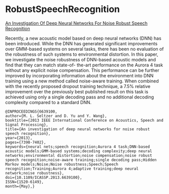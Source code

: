 # RobustSpeechRecognition
[An Investigation Of Deep Neural Networks For Noise Robust Speech Recognition](http://research.microsoft.com/pubs/194344/0007398.pdf)

Recently, a new acoustic model based on deep neural networks (DNN) has been
introduced. While the DNN has generated significant improvements over GMM-based
systems on several tasks, there has been no evaluation of the robustness of such
systems to environmental distortion. In this paper, we investigate the noise
robustness of DNN-based acoustic models and find that they can match state-of-
the-art performance on the Aurora 4 task without any explicit noise
compensation. This performance can be further improved by incorporating
information about the environment into DNN training using a new method called
noise-aware training. When combined with the recently proposed dropout training
technique, a 7.5% relative improvement over the previously best published result
on this task is achieved using only a single decoding pass and no additional
decoding complexity compared to a standard DNN.

```
@INPROCEEDINGS{6639100, 
author={M. L. Seltzer and D. Yu and Y. Wang}, 
booktitle={2013 IEEE International Conference on Acoustics, Speech and Signal Processing}, 
title={An investigation of deep neural networks for noise robust speech recognition}, 
year={2013}, 
pages={7398-7402}, 
keywords={neural nets;speech recognition;Aurora 4 task;DNN-based acoustic models;GMM-based systems;decoding complexity;deep neural networks;environmental distortion;noise compensation;noise robust speech recognition;noise-aware training;single decoding pass;Hidden Markov models;Noise;Noise robustness;Speech;Speech recognition;Training;Aurora 4;adaptive training;deep neural network;noise robustness}, 
doi={10.1109/ICASSP.2013.6639100}, 
ISSN={1520-6149}, 
month={May},}
```
